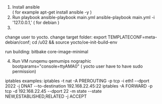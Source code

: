 
1. Install ansible  
 ( for example  apt-get install ansible -y ) 
2. Run playbook
 ansible-playbook  main.yml
 ansible-playbook main.yml  -i '127.0.0.1,'  ( for debian ) 
3. 
change user to yocto.
change target folder:
export TEMPLATECONF=meta-debian/conf; cd /u02 && source yocto/oe-init-build-env

run building:
bitbake core-image-minimal

4. Run VM
runqemu qemumips nographic bootparams="console=ttyAMA0"
( yocto user have to have sudo permission)


iptables examples:
iptables -t nat -A PREROUTING -p tcp -i eth1 --dport 2022 -j DNAT --to-destination 192.168.22.45:22
iptables -A FORWARD -p tcp -d 192.168.22.45 --dport 22 -m state --state NEW,ESTABLISHED,RELATED -j ACCEPT
